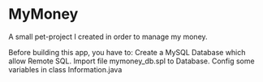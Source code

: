 # MyMoney
A small pet-project I created in order to manage my money.

Before building this app, you have to:
  Create a MySQL Database which allow Remote SQL.
  Import file mymoney_db.spl to Database.
  Config some variables in class Information.java
